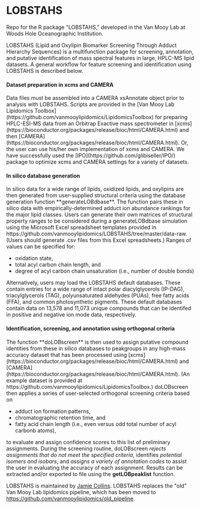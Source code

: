 # LOBSTAHS

Repo for the R package "LOBSTAHS," developed in the Van Mooy Lab at Woods Hole Oceanographic Institution.

LOBSTAHS (Lipid and Oxylipin Biomarker Screening Through Adduct Hierarchy Sequences) is a multifunction package for screening, annotation, and putative identification of mass spectral features in large, HPLC-MS lipid datasets. A general workflow for feature screening and identification using LOBSTAHS is described below.

<h4>Dataset preparation in xcms and CAMERA</h4> 
Data files must be assembled into a CAMERA xsAnnotate object prior to analysis with LOBSTAHS. Scripts are provided in the [Van Mooy Lab Lipidomics Toolbox](https://github.com/vanmooylipidomics/LipidomicsToolbox) for preparing HPLC-ESI-MS data from an Orbitrap Exactive mass spectrometer in [xcms](https://bioconductor.org/packages/release/bioc/html/CAMERA.html) and then [CAMERA](https://bioconductor.org/packages/release/bioc/html/CAMERA.html). Or, the user can use his/her own implementation of xcms and CAMERA. We have successfully used the [IPO](https://github.com/glibiseller/IPO/) package to optimize xcms and CAMERA settings for a variety of datasets.

<h4>In silico database generation</h4> 
In silico data for a wide range of lipids, oxidized lipids, and oxylipins are then generated from user-supplied structural criteria using the database generation function **generateLOBdbase**. The function pairs these in silico data with empirically-determined adduct ion abundance rankings for the major lipid classes. Users can generate their own matrices of structural property ranges to be considered during a generateLOBdbase simulation using the Microsoft Excel spreadsheet templates provided in https://github.com/vanmooylipidomics/LOBSTAHS/tree/master/data-raw. (Users should generate .csv files from this Excel spreadsheets.) Ranges of values can be specified for: 

   * oxidation state,
   * total acyl carbon chain length, and
   * degree of acyl carbon chain unsaturation (i.e., number of double bonds)

Alternatively, users may load the LOBSTAHS default databases. These contain entries for a wide range of intact polar diacylglycerols (IP-DAG), triacylglycerols (TAG), polyunsaturated aldehydes (PUAs), free fatty acids (FFA), and common photosynthetic pigments. These default databases contain data on 13,578 and 11,073 unique compounds that can be identifed in positive and negative ion mode data, respectively. 

<h4>Identification, screening, and annotation using orthogonal criteria</h4> 
The function **doLOBscreen** is then used to assign putative compound identities from these in silico databases to peakgroups in any high-mass accuracy dataset that has been processed using [xcms](https://bioconductor.org/packages/release/bioc/html/CAMERA.html) and [CAMERA](https://bioconductor.org/packages/release/bioc/html/CAMERA.html). (An example dataset is provided at https://github.com/vanmooylipidomics/LipidomicsToolbox.) doLOBscreen then applies a series of user-selected orthogonal screening criteria based on

   * adduct ion formation patterns,
   * chromatographic retention time, and
   * fatty acid chain length (i.e., even versus odd total number of acyl carbonb atoms),

to evaluate and assign confidence scores to this list of preliminary assignments. During the screening routine, doLOBscreen *rejects assignments that do not meet the specified criteria*, identifies *potential isomers and isobars*, and *assigns a variety of annotation codes* to assist the user in evaluating the accuracy of each assignment. Results can be extracted and/or exported to file using the **getLOBpeaklist** function.

LOBSTAHS is maintained by [Jamie Collins](https://github.com/jamesrco). LOBSTAHS replaces the "old" Van Mooy Lab lipidomics pipeline, which has been moved to https://github.com/vanmooylipidomics/old_pipeline.

